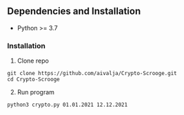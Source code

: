 ## Dependencies and Installation
* Python >= 3.7

### Installation
1. Clone repo

```
git clone https://github.com/aivalja/Crypto-Scrooge.git
cd Crypto-Scrooge
```

2. Run program

```
python3 crypto.py 01.01.2021 12.12.2021
```
